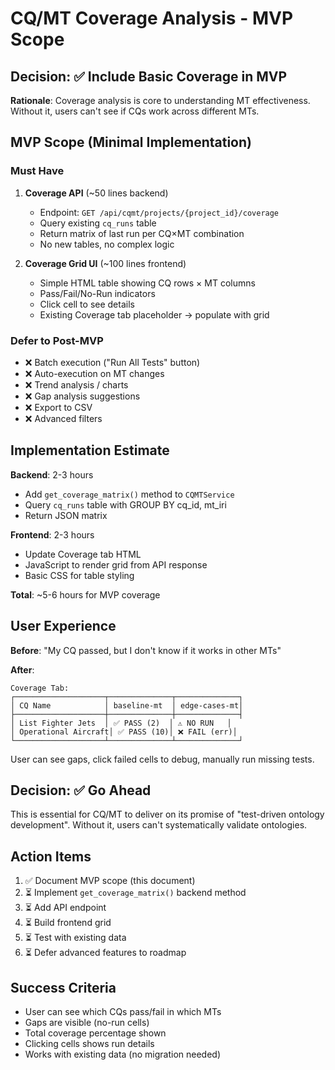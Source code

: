 # CQ/MT Coverage Analysis - MVP Scope

## Decision: ✅ Include Basic Coverage in MVP

**Rationale**: Coverage analysis is core to understanding MT effectiveness. Without it, users can't see if CQs work across different MTs.

## MVP Scope (Minimal Implementation)

### Must Have
1. **Coverage API** (~50 lines backend)
   - Endpoint: `GET /api/cqmt/projects/{project_id}/coverage`
   - Query existing `cq_runs` table
   - Return matrix of last run per CQ×MT combination
   - No new tables, no complex logic

2. **Coverage Grid UI** (~100 lines frontend)
   - Simple HTML table showing CQ rows × MT columns
   - Pass/Fail/No-Run indicators
   - Click cell to see details
   - Existing Coverage tab placeholder → populate with grid

### Defer to Post-MVP
- ❌ Batch execution ("Run All Tests" button)
- ❌ Auto-execution on MT changes
- ❌ Trend analysis / charts
- ❌ Gap analysis suggestions
- ❌ Export to CSV
- ❌ Advanced filters

## Implementation Estimate

**Backend**: 2-3 hours
- Add `get_coverage_matrix()` method to `CQMTService`
- Query `cq_runs` table with GROUP BY cq_id, mt_iri
- Return JSON matrix

**Frontend**: 2-3 hours
- Update Coverage tab HTML
- JavaScript to render grid from API response
- Basic CSS for table styling

**Total**: ~5-6 hours for MVP coverage

## User Experience

**Before**: "My CQ passed, but I don't know if it works in other MTs"

**After**: 
```
Coverage Tab:
┌────────────────────┬──────────────┬──────────────┐
│ CQ Name            │ baseline-mt  │ edge-cases-mt│
├────────────────────┼──────────────┼──────────────┤
│ List Fighter Jets  │ ✅ PASS (2)  │ ⚠️ NO RUN   │
│ Operational Aircraft│ ✅ PASS (10)│ ❌ FAIL (err)│
└────────────────────┴──────────────┴──────────────┘
```

User can see gaps, click failed cells to debug, manually run missing tests.

## Decision: ✅ Go Ahead

This is essential for CQ/MT to deliver on its promise of "test-driven ontology development". Without it, users can't systematically validate ontologies.

## Action Items

1. ✅ Document MVP scope (this document)
2. ⏳ Implement `get_coverage_matrix()` backend method
3. ⏳ Add API endpoint
4. ⏳ Build frontend grid
5. ⏳ Test with existing data
6. ⏳ Defer advanced features to roadmap

## Success Criteria

- User can see which CQs pass/fail in which MTs
- Gaps are visible (no-run cells)
- Total coverage percentage shown
- Clicking cells shows run details
- Works with existing data (no migration needed)
